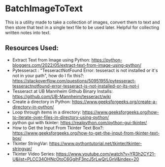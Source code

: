 # BatchImageToText
This is a utility made to take a collection of images, convert them to text and then store that text in a single text file to be used later. Helpful for collecting written notes into text.

## Resources Used:
- Extract Text from Image using Python: https://python-bloggers.com/2022/05/extract-text-from-image-using-python/
- Pytesseract : "TesseractNotFound Error: tesseract is not installed or it's not in your path", how do I fix this?: https://stackoverflow.com/questions/50951955/pytesseract-tesseractnotfound-error-tesseract-is-not-installed-or-its-not-i
- Tesseract at UB Mannheim Github Binary Installs: https://github.com/UB-Mannheim/tesseract/wiki
- Create a directory in Python: https://www.geeksforgeeks.org/create-a-directory-in-python/
- Loop through items in a directory: https://www.geeksforgeeks.org/how-to-iterate-over-files-in-directory-using-python/
- python gui with tkinter: https://realpython.com/python-gui-tkinter/
- How to Get the Input From Tkinter Text Box?: https://www.geeksforgeeks.org/how-to-get-the-input-from-tkinter-text-box/
- Tkinter StringVar: https://www.pythontutorial.net/tkinter/tkinter-stringvar/
- Tkinter Video Series: https://www.youtube.com/watch?v=YR3h2CY21-U&list=PLCC34OHNcOtoC6GglhF3ncJ5rLwQrLGnV&index=20
